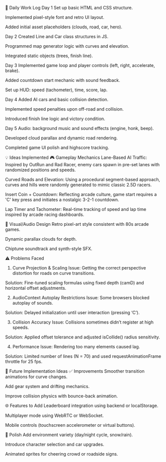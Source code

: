 📅 Daily Work Log
Day 1
Set up basic HTML and CSS structure.

Implemented pixel-style font and retro UI layout.

Added initial asset placeholders (clouds, road, car, hero).

Day 2
Created Line and Car class structures in JS.

Programmed map generator logic with curves and elevation.

Integrated static objects (trees, finish line).

Day 3
Implemented game loop and player controls (left, right, accelerate, brake).

Added countdown start mechanic with sound feedback.

Set up HUD: speed (tachometer), time, score, lap.

Day 4
Added AI cars and basic collision detection.

Implemented speed penalties upon off-road and collision.

Introduced finish line logic and victory condition.

Day 5
Audio: background music and sound effects (engine, honk, beep).

Developed cloud parallax and dynamic road rendering.

Completed game UI polish and highscore tracking.

💡 Ideas Implemented
🎮 Gameplay Mechanics
Lane-Based AI Traffic: Inspired by OutRun and Rad Racer, enemy cars spawn in pre-set lanes with randomized positions and speeds.

Curved Roads and Elevation: Using a procedural segment-based approach, curves and hills were randomly generated to mimic classic 2.5D racers.

Insert Coin + Countdown: Reflecting arcade culture, game start requires a 'C' key press and initiates a nostalgic 3-2-1 countdown.

Lap Timer and Tachometer: Real-time tracking of speed and lap time inspired by arcade racing dashboards.

🎨 Visual/Audio Design
Retro pixel-art style consistent with 80s arcade games.

Dynamic parallax clouds for depth.

Chiptune soundtrack and synth-style SFX.

⚠️ Problems Faced
1. Curve Projection & Scaling
Issue: Getting the correct perspective distortion for roads on curve transitions.

Solution: Fine-tuned scaling formulas using fixed depth (camD) and horizontal offset adjustments.

2. AudioContext Autoplay Restrictions
Issue: Some browsers blocked autoplay of sounds.

Solution: Delayed initialization until user interaction (pressing ‘C’).

3. Collision Accuracy
Issue: Collisions sometimes didn’t register at high speeds.

Solution: Applied offset tolerance and adjusted isCollide() radius sensitivity.

4. Performance
Issue: Rendering too many elements caused lag.

Solution: Limited number of lines (N = 70) and used requestAnimationFrame throttle for 25 fps.

🚀 Future Implementation Ideas
✅ Improvements
Smoother transition animations for curve changes.

Add gear system and drifting mechanics.

Improve collision physics with bounce-back animation.

🌐 Features to Add
Leaderboard integration using backend or localStorage.

Multiplayer mode using WebRTC or WebSocket.

Mobile controls (touchscreen accelerometer or virtual buttons).

🎨 Polish
Add environment variety (day/night cycle, snow/rain).

Introduce character selection and car upgrades.

Animated sprites for cheering crowd or roadside signs.
